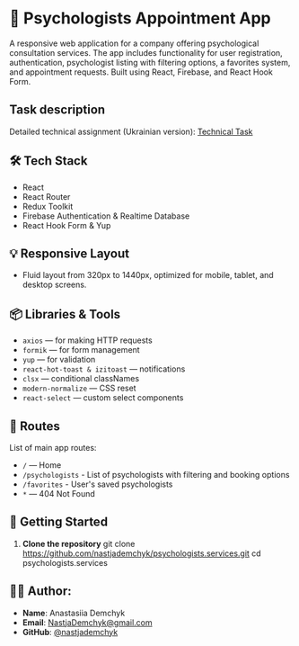 # 🧠 Psychologists Appointment App

A responsive web application for a company offering psychological consultation services. The app includes functionality for user registration, authentication, psychologist listing with filtering options, a favorites system, and appointment requests. Built using React, Firebase, and React Hook Form.

## Task description

Detailed technical assignment (Ukrainian version): [Technical Task](https://docs.google.com/document/d/1PrTxBn6HQbb0Oz17g5_zvyLGIOZg0TIP3HPaEEp6ZLs/edit?tab=t.0)

## 🛠 Tech Stack

- React
- React Router
- Redux Toolkit
- Firebase Authentication & Realtime Database
- React Hook Form & Yup

## 💡 Responsive Layout

- Fluid layout from 320px to 1440px, optimized for mobile, tablet, and desktop screens.

## 📦 Libraries & Tools

- `axios` — for making HTTP requests
- `formik` — for form management
- `yup` — for validation
- `react-hot-toast & izitoast` — notifications
- `clsx` — conditional classNames
- `modern-normalize` — CSS reset
- `react-select` — custom select components

## 🔀 Routes

List of main app routes:

- `/` — Home
- `/psychologists` - List of psychologists with filtering and booking options
- `/favorites` - User's saved psychologists
- `*` — 404 Not Found

## 🚀 Getting Started

1. **Clone the repository**
   git clone https://github.com/nastjademchyk/psychologists.services.git
   cd psychologists.services

## 👩‍💻 Author:

- **Name**: Anastasiia Demchyk
- **Email**: [NastjaDemchyk@gmail.com](mailto:NastjaDemchyk@gmail.com)
- **GitHub**: [@nastjademchyk](https://github.com/nastjademchyk)
